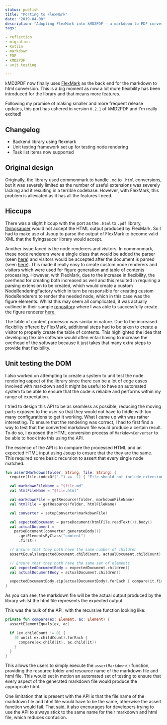 ```yaml
---
status: publish
title: "Porting to FlexMark"
date: "2019-04-08"
description: "Adopting FlexMark into kMD2PDF - a markdown to PDF converter"
tags:

- reflection
- migration
- Kotlin
- markdown
- PDF
- kMD2PDF
- unit testing

---
```


kMD2PDF now finally uses [FlexMark](https://github.com/vsch/flexmark-java) as the back end for the markdown to html
conversion. This is a big moment as now a lot more flexibility has been introduced for the library and that means more
features.

Following my promise of making smaller and more frequent release updates, this port has ushered in version `0.2.1` of
kMD2PDF and I'm really excited!

## Changelog

* Backend library using flexmark
* Unit testing framework set up for testing node rendering
* Task list items now supported

## Original design

Originally, the library used commonmark to handle `.md` to `.html` conversions, but it was severely limited as the
number of useful extensions was severely lacking and it resulting in a terrible codebase. However, with FlexMark, this
problem is alleviated as it has all the features I need.

## Hiccups

There was a slight hiccup with the port as the `.html` to `.pdf` library,
[flyingsaucer](https://github.com/flyingsaucerproject/flyingsaucer) would not accept the HTML output produced by
FlexMark. So I had to make use of Jsoup to parse the output of FlexMark to become valid XML that the flyingsaucer
library would accept.

Another issue faced is the node renderers and visitors. In commonmark, these node renderers were a single class that
would be added the parser
(seen [here](https://github.com/atlassian/commonmark-java#customize-html-rendering)) and visitors would be accepted
after the document is parsed
(seen [here](https://github.com/atlassian/commonmark-java#use-a-visitor-to-process-parsed-nodes)). This made it really
easy to create custom node renderers and visitors which were used for figure generation and table of contents
processing. However, with FlexMark, due to the increase in flexibility, the overhead for creating both increased as
well and this resulted in requiring a parsing extension to be created, which would create a custom NodeRenderingFactory
which in turn be responsible for creating custom NodeRenderers to render the needed node, which in this case was the
figure elements. Whilst this may seem all complicated, it was actually outlined in their sample
[repository](https://github.com/vsch/flexmark-java/blob/master/flexmark-java-samples/src/com/vladsch/flexmark/samples/NodeRendererSample.java)
where I was able to successfully create the figure renderer
[here.](https://github.com/omnius-project/kMD2PDF/tree/master/src/main/kotlin/com/github/woojiahao/modifiers/figure)

The table of content processor was similar in nature. Due to the increased flexibility offered by FlexMark, additional
steps had to be taken to create a visitor to properly create the table of contents. This highlighted the idea that
developing flexible software would often entail having to increase the overhead of the software because it just takes
that many extra steps to provide that flexibility.

## Unit testing the DOM

I also worked on attempting to create a system to unit test the node rendering aspect of the library since there can be
a lot of edge cases involved with markdown and it might be useful to have an automated system to be able to ensure that
the code is reliable and performs within my range of expectation.

I tried to design this API to be as seamless as possible, reducing the moving parts exposed to the user so that they
would not have to fiddle with too many configurations to get it working. What I came up with was rather interesting.
To ensure that the rendering was correct, I had to first find a way to test that the converted markdown file would
produce a certain result. To do so, I exposed the HTML conversion process of `MarkdownConverter` to be able to hook
into this using the API.

The essence of the API is to compare the processed HTML and an expected HTML input using Jsoup to ensure that the they
are the same. This required some basic recursion to assert that every single node matched.

```kotlin
fun assertMarkdown(folder: String, file: String) {
  require(file.indexOf(".") == -1) { "File should not include extensions as they are added within the method" }

  val markdownFileName = "$file.md"
  val htmlFileName = "$file.html"

  val markdownFile = getResource(folder, markdownFileName)
  val htmlFile = getResource(folder, htmlFileName)

  val converter = setupConverter(markdownFile)

  val expectedDocument = parseDocument(htmlFile.readText()).body()
  val actualDocument =
    parseDocument(converter.generateBody())
      .getElementsByClass("content")
      .first()

  // Ensure that they both have the same number of children
  assertEquals(expectedDocument.childCount, actualDocument.childCount)

  // Ensure that they both have the same set of elements
  val expectedDocumentBody = expectedDocument.children()
  val actualDocumentBody = actualDocument.children()

  expectedDocumentBody.zip(actualDocumentBody).forEach { compare(it.first, it.second) }
}
```

As you can see, the markdown file will be the actual output produced by the library whilst the html file represents the
expected output.

This was the bulk of the API, with the recursive function looking like:

```kotlin
private fun compare(ex: Element, ac: Element) {
  assertElementEquals(ex, ac)

  if (ex.childCount != 0) {
    (0 until ex.childCount).forEach {
      compare(ex.child(it), ac.child(it))
    }
  }
}
```

This allows the users to simply execute the `assertMarkdown()` function, providing the resource folder and resource name
of the markdown file and html file. This would set in motion an automated set of testing to ensure that every aspect
of the generated markdown file would produce the appropriate html.

One limitation that is present with the API is that the file name of the markdown file and html file would have to be
the same, otherwise the assert function would fail. That said, it also encourages for developers trying to use the API
to always stick to the same name for their markdown and html file, which reduces confusion.
